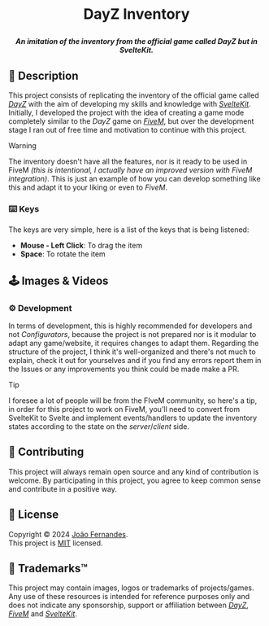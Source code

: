 <h1 align="center">
    <p>DayZ Inventory</p>
</h1>
<h5 align="center">
    An imitation of the inventory from the official game called DayZ but in SvelteKit.
</h5>

## 🔖 Description
This project consists of replicating the inventory of the official game called _[DayZ](https://dayz.com)_ with the aim of developing my skills and knowledge with _[SvelteKit](https://kit.svelte.dev)_. Initially, I developed the project with the idea of creating a game mode completely similar to the _DayZ_ game on _[FiveM](https://fivem.net)_, but over the development stage I ran out of free time and motivation to continue with this project.

> [!WARNING]  
> The inventory doesn't have all the features, nor is it ready to be used in FiveM _(this is intentional, I actually have an improved version with FiveM integration)_. This is just an example of how you can develop something like this and adapt it to your liking or even to _FiveM_.

### ⌨️ Keys
The keys are very simple, here is a list of the keys that is being listened:
* **Mouse - Left Click**: To drag the item
* **Space**: To rotate the item

## 🕹 Images & Videos

### ⚙️ Development
In terms of development, this is highly recommended for developers and not _Configurators_, because the project is not prepared nor is it modular to adapt any game/website, it requires changes to adapt them. Regarding the structure of the project, I think it's well-organized and there's not much to explain, check it out for yourselves and if you find any errors report them in the Issues or any improvements you think could be made make a PR.

> [!TIP]
> I foresee a lot of people will be from the FIveM community, so here's a tip, in order for this project to work on FiveM, you'll need to convert from SvelteKit to Svelte and implement events/handlers to update the inventory states according to the state on the _server_/_client_ side.

## 🤝 Contributing
This project will always remain open source and any kind of contribution is welcome. By participating in this project, you agree to keep common sense and contribute in a positive way.

## 📝 License
Copyright © 2024 [João Fernandes](https://github.com/0rangeFox). <br/>
This project is [MIT](LICENSE) licensed.

## 📃 Trademarks™️
This project may contain images, logos or trademarks of projects/games. Any use of these resources is intended for reference purposes only and does not indicate any sponsorship, support or affiliation between _[DayZ](https://dayz.com)_, _[FiveM](https://fivem.net)_ and _[SvelteKit](https://kit.svelte.dev)_.